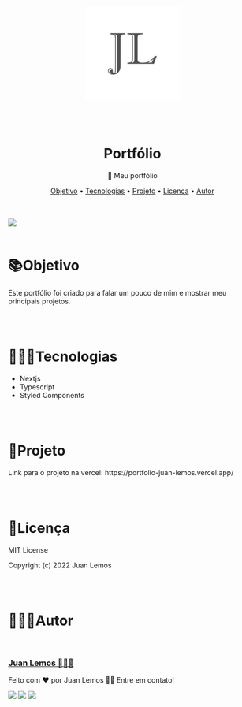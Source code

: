 <p align='center'>
  <img  src='../public/favicon.jpg'>
</p>
<br>
<br>
<h1 align='center'>Portfólio</h1>
<p align='center'>🎨 Meu portfólio</p>

<p align="center">
 <a href="#objetivo">Objetivo</a> •
 <a href="#tecnologias">Tecnologias</a> •
 <a href="#projeto">Projeto</a> • 
 <a href="#licenca">Licença</a> • 
 <a href="#autor">Autor</a>
</p>

<br>
<br>

<img src='./filesReadme/allpage.gif'>


<br>
<br>
<h1 id='objetivo'>📚Objetivo</h1>
<p>
  Este portfólio foi criado para falar um pouco de mim e mostrar meu principais projetos.
</p>

<br>
<br>
<h1 id='tecnologias'>👨🏿‍💻Tecnologias</h1>
<p>
  <ul>
    <li>Nextjs</li>
    <li>Typescript</li>
    <li>Styled Components</li>
  </ul>
</p>

<br>
<br>
<h1 id='projeto'>🔗Projeto</h1>
<p>
  Link para o projeto na vercel: <a>https://portfolio-juan-lemos.vercel.app/</a>
</p>

<br>
<br>
<h1 id='licenca'>📃Licença</h1>
<p>
MIT License

Copyright (c) 2022 Juan Lemos
</p>

<br>
<br>
<h1 id='autor'>👨🏿‍🦱Autor</h1>
<img style="border-radius: 50%;" src="https://avatars.githubusercontent.com/u/97101332?v=4" width="100px;" alt=""/>
<a href="https://www.linkedin.com/in/juan-lemos-75830b1a2/" title="Linkedin"> <h3>Juan Lemos 👨🏿‍💻</h3></a>

<p>
  Feito com ❤️ por Juan Lemos 👋🏽 Entre em contato!
</p>

<div>
  <a href="https://instagram.com/_juan.lemos_" target="_blank"><img src="https://img.shields.io/badge/-Instagram-%23E4405F?style=for-the-badge&logo=instagram&logoColor=white" target="_blank"></a>
  <a href = "mailto:juansanjuan.dev@gmail.com"><img src="https://img.shields.io/badge/-juansanjuan.dev@gmail.com-%23333?style=for-the-badge&logo=gmail&logoColor=white" target="_blank"></a>
  <a href="https://www.linkedin.com/in/juan-lemos-75830b1a2/" target="_blank"><img src="https://img.shields.io/badge/-LinkedIn-%230077B5?style=for-the-badge&logo=linkedin&logoColor=white" target="_blank"></a> 
</div>
